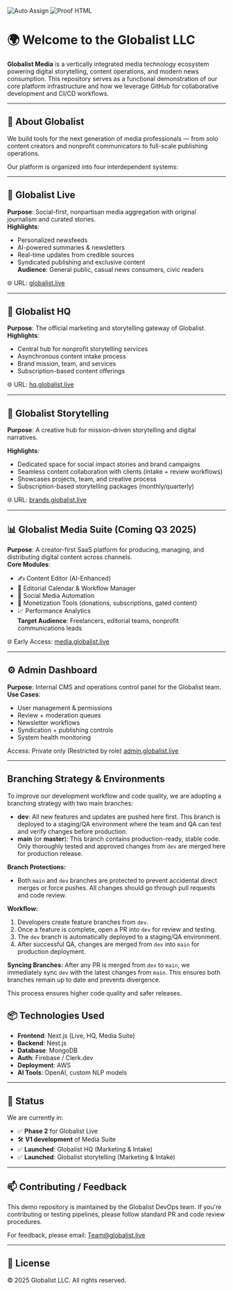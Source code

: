 ![Auto Assign](https://github.com/GlobalistMedia/demo-repository/actions/workflows/auto-assign.yml/badge.svg)
![Proof HTML](https://github.com/GlobalistMedia/demo-repository/actions/workflows/proof-html.yml/badge.svg)

# 🌍 Welcome to the Globalist LLC

**Globalist Media** is a vertically integrated media technology ecosystem powering digital storytelling, content operations, and modern news consumption. This repository serves as a functional demonstration of our core platform infrastructure and how we leverage GitHub for collaborative development and CI/CD workflows.

---

## 🚀 About Globalist

We build tools for the next generation of media professionals — from solo content creators and nonprofit communicators to full-scale publishing operations.

Our platform is organized into four interdependent systems:

---

## 📰 Globalist Live  
**Purpose**: Social-first, nonpartisan media aggregation with original journalism and curated stories.  
**Highlights**:
- Personalized newsfeeds
- AI-powered summaries & newsletters
- Real-time updates from credible sources
- Syndicated publishing and exclusive content  
**Audience**: General public, casual news consumers, civic readers

🌐 URL: [globalist.live](https://globalist.live)

---

## 🧠 Globalist HQ  
**Purpose**: The official marketing and storytelling gateway of Globalist.  
**Highlights**:
- Central hub for nonprofit storytelling services
- Asynchronous content intake process
- Brand mission, team, and services
- Subscription-based content offerings  

🌐 URL: [hq.globalist.live](https://hq.globalist.live/)

---
## 🧠 Globalist Storytelling  
**Purpose**: A creative hub for mission-driven storytelling and digital narratives.  

**Highlights**:  
- Dedicated space for social impact stories and brand campaigns  
- Seamless content collaboration with clients (intake + review workflows)  
- Showcases projects, team, and creative process  
- Subscription-based storytelling packages (monthly/quarterly)  

🌐 URL: [brands.globalist.live](https://brands.globalist.live/) 

---
## 📊 Globalist Media Suite (Coming Q3 2025)  
**Purpose**: A creator-first SaaS platform for producing, managing, and distributing digital content across channels.  
**Core Modules**:
- ✍️ Content Editor (AI-Enhanced)
- 📅 Editorial Calendar & Workflow Manager
- 📣 Social Media Automation
- 💸 Monetization Tools (donations, subscriptions, gated content)
- 📈 Performance Analytics  
**Target Audience**: Freelancers, editorial teams, nonprofit communications leads

🌐 Early Access: [media.globalist.live](https://media.globalist.live)

---

## ⚙️ Admin Dashboard  
**Purpose**: Internal CMS and operations control panel for the Globalist team.  
**Use Cases**:
- User management & permissions
- Review + moderation queues
- Newsletter workflows
- Syndication + publishing controls
- System health monitoring

Access: Private only (Restricted by role) [admin.globalist.live](https://admin.globalist.live)

---

##  Branching Strategy & Environments

To improve our development workflow and code quality, we are adopting a branching strategy with two main branches:

- **dev**: All new features and updates are pushed here first. This branch is deployed to a staging/QA environment where the team and QA can test and verify changes before production.
- **main** (or **master**): This branch contains production-ready, stable code. Only thoroughly tested and approved changes from `dev` are merged here for production release.

**Branch Protections:**
- Both `main` and `dev` branches are protected to prevent accidental direct merges or force pushes. All changes should go through pull requests and code review.

**Workflow:**
1. Developers create feature branches from `dev`.
2. Once a feature is complete, open a PR into `dev` for review and testing.
3. The `dev` branch is automatically deployed to a staging/QA environment.
4. After successful QA, changes are merged from `dev` into `main` for production deployment.

**Syncing Branches:**
After any PR is merged from `dev` to `main`, we immediately sync `dev` with the latest changes from `main`. This ensures both branches remain up to date and prevents divergence.

This process ensures higher code quality and safer releases.



## 📦 Technologies Used

- **Frontend**: Next.js (Live, HQ, Media Suite)
- **Backend**: Nest.js
- **Database**: MongoDB
- **Auth**: Firebase / Clerk.dev
- **Deployment**:  AWS
- **AI Tools**: OpenAI, custom NLP models

---

## 🧪 Status

We are currently in:
- ✅ **Phase 2** for Globalist Live
- 🛠 **V1 development** of Media Suite
- ✅ **Launched**: Globalist HQ (Marketing & Intake)
- ✅ **Launched**: Globalist storytelling (Marketing & Intake)

---

## 📫 Contributing / Feedback

This demo repository is maintained by the Globalist DevOps team.
If you're contributing or testing pipelines, please follow standard PR and code review procedures.

For feedback, please email: [Team@globalist.live](mailto:Team@globalist.live)

---

## 🔐 License

© 2025 Globalist LLC. All rights reserved.

